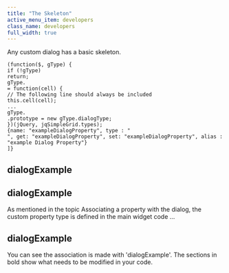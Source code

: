 ```yaml
---
title: "The Skeleton"
active_menu_item: developers
class_name: developers
full_width: true
---
```



Any custom dialog has a basic skeleton.

    (function($, gType) {
    if (!gType)
    return;
    gType.
    = function(cell) {
    // The following line should always be included
    this.cell(cell);
    ...
    gType.
    .prototype = new gType.dialogType;
    })(jQuery, jqSimpleGrid.types);
    {name: "exampleDialogProperty", type : "
    ", get: "exampleDialogProperty", set: "exampleDialogProperty", alias : "example Dialog Property"}
    ]}
   

## dialogExample

## dialogExample

As mentioned in the topic Associating a property with the dialog, the custom property type is defined in the main widget code ...

## dialogExample

You can see the association is made with 'dialogExample'. The sections in bold show what needs to be modified in your code.

